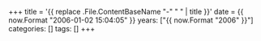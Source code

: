 +++
title = '{{ replace .File.ContentBaseName "-" " " | title }}'
date = {{ now.Format "2006-01-02 15:04:05" }}
years: ["{{ now.Format "2006" }}"]
categories: []
tags: []
+++
